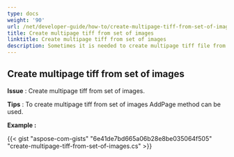 ```yaml
---
type: docs
weight: '90'
url: /net/developer-guide/how-to/create-multipage-tiff-from-set-of-images
title: Create multipage tiff from set of images
linktitle: Create multipage tiff from set of images
description: Sometimes it is needed to create multipage tiff file from set of images.
---
```


**Create multipage tiff from set of images**
-----------------------------------------

**Issue** : Create multipage tiff from set of images.

**Tips** : To create multipage tiff from set of images AddPage method can be used.

**Example :**

{{< gist "aspose-com-gists" "6e41de7bd665a06b28e8be035064f505" "create-multipage-tiff-from-set-of-images.cs" >}}
